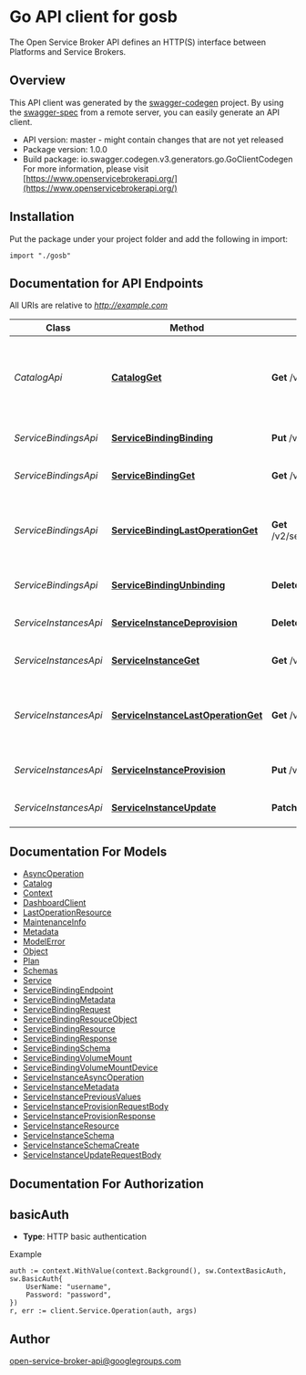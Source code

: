 # Go API client for gosb

The Open Service Broker API defines an HTTP(S) interface between Platforms and Service Brokers.

## Overview
This API client was generated by the [swagger-codegen](https://github.com/swagger-api/swagger-codegen) project.  By using the [swagger-spec](https://github.com/swagger-api/swagger-spec) from a remote server, you can easily generate an API client.

- API version: master - might contain changes that are not yet released
- Package version: 1.0.0
- Build package: io.swagger.codegen.v3.generators.go.GoClientCodegen
For more information, please visit [https://www.openservicebrokerapi.org/](https://www.openservicebrokerapi.org/)

## Installation
Put the package under your project folder and add the following in import:
```golang
import "./gosb"
```

## Documentation for API Endpoints

All URIs are relative to *http://example.com*

Class | Method | HTTP request | Description
------------ | ------------- | ------------- | -------------
*CatalogApi* | [**CatalogGet**](docs/CatalogApi.md#catalogget) | **Get** /v2/catalog | get the catalog of services that the service broker offers
*ServiceBindingsApi* | [**ServiceBindingBinding**](docs/ServiceBindingsApi.md#servicebindingbinding) | **Put** /v2/service_instances/{instance_id}/service_bindings/{binding_id} | generate a service binding
*ServiceBindingsApi* | [**ServiceBindingGet**](docs/ServiceBindingsApi.md#servicebindingget) | **Get** /v2/service_instances/{instance_id}/service_bindings/{binding_id} | get a service binding
*ServiceBindingsApi* | [**ServiceBindingLastOperationGet**](docs/ServiceBindingsApi.md#servicebindinglastoperationget) | **Get** /v2/service_instances/{instance_id}/service_bindings/{binding_id}/last_operation | get the last requested operation state for service binding
*ServiceBindingsApi* | [**ServiceBindingUnbinding**](docs/ServiceBindingsApi.md#servicebindingunbinding) | **Delete** /v2/service_instances/{instance_id}/service_bindings/{binding_id} | deprovision a service binding
*ServiceInstancesApi* | [**ServiceInstanceDeprovision**](docs/ServiceInstancesApi.md#serviceinstancedeprovision) | **Delete** /v2/service_instances/{instance_id} | deprovision a service instance
*ServiceInstancesApi* | [**ServiceInstanceGet**](docs/ServiceInstancesApi.md#serviceinstanceget) | **Get** /v2/service_instances/{instance_id} | get a service instance
*ServiceInstancesApi* | [**ServiceInstanceLastOperationGet**](docs/ServiceInstancesApi.md#serviceinstancelastoperationget) | **Get** /v2/service_instances/{instance_id}/last_operation | get the last requested operation state for service instance
*ServiceInstancesApi* | [**ServiceInstanceProvision**](docs/ServiceInstancesApi.md#serviceinstanceprovision) | **Put** /v2/service_instances/{instance_id} | provision a service instance
*ServiceInstancesApi* | [**ServiceInstanceUpdate**](docs/ServiceInstancesApi.md#serviceinstanceupdate) | **Patch** /v2/service_instances/{instance_id} | update a service instance

## Documentation For Models

 - [AsyncOperation](docs/AsyncOperation.md)
 - [Catalog](docs/Catalog.md)
 - [Context](docs/Context.md)
 - [DashboardClient](docs/DashboardClient.md)
 - [LastOperationResource](docs/LastOperationResource.md)
 - [MaintenanceInfo](docs/MaintenanceInfo.md)
 - [Metadata](docs/Metadata.md)
 - [ModelError](docs/ModelError.md)
 - [Object](docs/Object.md)
 - [Plan](docs/Plan.md)
 - [Schemas](docs/Schemas.md)
 - [Service](docs/Service.md)
 - [ServiceBindingEndpoint](docs/ServiceBindingEndpoint.md)
 - [ServiceBindingMetadata](docs/ServiceBindingMetadata.md)
 - [ServiceBindingRequest](docs/ServiceBindingRequest.md)
 - [ServiceBindingResouceObject](docs/ServiceBindingResouceObject.md)
 - [ServiceBindingResource](docs/ServiceBindingResource.md)
 - [ServiceBindingResponse](docs/ServiceBindingResponse.md)
 - [ServiceBindingSchema](docs/ServiceBindingSchema.md)
 - [ServiceBindingVolumeMount](docs/ServiceBindingVolumeMount.md)
 - [ServiceBindingVolumeMountDevice](docs/ServiceBindingVolumeMountDevice.md)
 - [ServiceInstanceAsyncOperation](docs/ServiceInstanceAsyncOperation.md)
 - [ServiceInstanceMetadata](docs/ServiceInstanceMetadata.md)
 - [ServiceInstancePreviousValues](docs/ServiceInstancePreviousValues.md)
 - [ServiceInstanceProvisionRequestBody](docs/ServiceInstanceProvisionRequestBody.md)
 - [ServiceInstanceProvisionResponse](docs/ServiceInstanceProvisionResponse.md)
 - [ServiceInstanceResource](docs/ServiceInstanceResource.md)
 - [ServiceInstanceSchema](docs/ServiceInstanceSchema.md)
 - [ServiceInstanceSchemaCreate](docs/ServiceInstanceSchemaCreate.md)
 - [ServiceInstanceUpdateRequestBody](docs/ServiceInstanceUpdateRequestBody.md)

## Documentation For Authorization

## basicAuth
- **Type**: HTTP basic authentication

Example
```golang
auth := context.WithValue(context.Background(), sw.ContextBasicAuth, sw.BasicAuth{
	UserName: "username",
	Password: "password",
})
r, err := client.Service.Operation(auth, args)
```

## Author

open-service-broker-api@googlegroups.com
